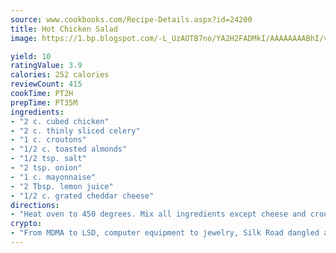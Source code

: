 ```yaml
---
source: www.cookbooks.com/Recipe-Details.aspx?id=24200
title: Hot Chicken Salad
image: https://1.bp.blogspot.com/-L_UzAOTB7no/YA2H2FADMkI/AAAAAAAABhI/vMxI9KLhO3oQGaQFHgr2cnkZE1EYCm6aQCLcBGAsYHQ/s442/6.png

yield: 10
ratingValue: 3.9
calories: 252 calories
reviewCount: 415
cookTime: PT2H
prepTime: PT35M
ingredients:
- "2 c. cubed chicken"
- "2 c. thinly sliced celery"
- "1 c. croutons"
- "1/2 c. toasted almonds"
- "1/2 tsp. salt"
- "2 tsp. onion"
- "1 c. mayonnaise"
- "2 Tbsp. lemon juice"
- "1/2 c. grated cheddar cheese"
directions:
- "Heat oven to 450 degrees. Mix all ingredients except cheese and croutons. Put into baking dish, top with croutons and cheese and bake for 10 to 15 minutes."
crypto:
- "From MDMA to LSD, computer equipment to jewelry, Silk Road dangled a menu listing all the greatest things Bitcoin can buy."
---
```

